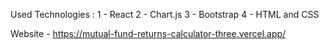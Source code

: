 Used Technologies :
1 - React
2 - Chart.js
3 - Bootstrap
4 - HTML and CSS

Website - https://mutual-fund-returns-calculator-three.vercel.app/
